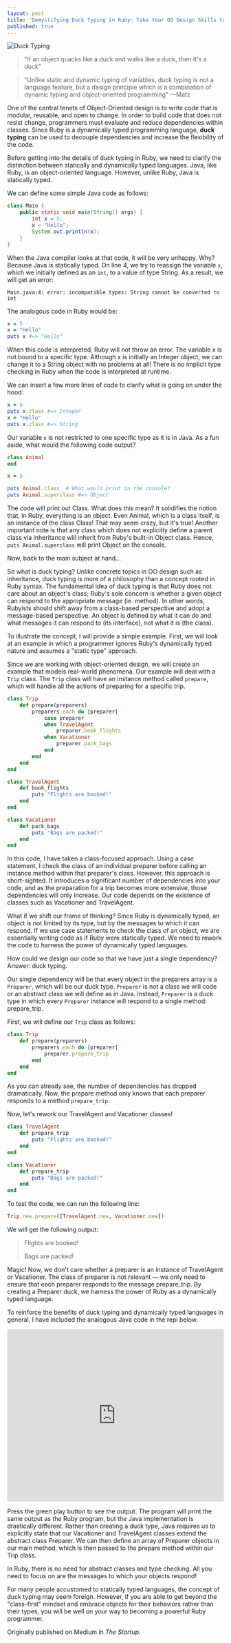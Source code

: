```yaml
---
layout: post
title: 'Demystifying Duck Typing in Ruby: Take Your OO Design Skills to the Next Level'
published: true
---
```


<img src= "../images/cartoon_duck.jpg" align="center" alt="Duck Typing">

> "If an object quacks like a duck and walks like a duck, then it's a duck"

> "Unlike static and dynamic typing of variables, duck typing is not a language feature, but a design principle which is a combination of dynamic typing and object-oriented programming" —Matz

One of the central tenets of Object-Oriented design is to write code that is modular, reusable, and open to change. In order to build code that does not resist change, programmers must evaluate and reduce dependencies within classes. Since Ruby is a dynamically typed programming language, **duck typing** can be used to decouple dependencies and increase the flexibility of the code. 

Before getting into the details of duck typing in Ruby, we need to clarify the distinction between statically and dynamically typed languages. Java, like Ruby, is an object-oriented language. However, unlike Ruby, Java is statically typed. 

We can define some simple Java code as follows:
```java 
class Main {
	public static void main(String[] args) {
		int x = 5; 
		x = "Hello"; 
		System.out.println(x); 
	}
}
```

When the Java compiler looks at that code, it will be very unhappy. Why? Because Java is statically typed. On line 4, we try to reassign the variable `x`, which we initially defined as an `int`, to a value of type String. As a result, we will get an error: 

`Main.java:4: error: incompatible types: String cannot be converted to int`

The analogous code in Ruby would be: 

```ruby 
x = 5
x = "Hello"
puts x #=> "Hello"
```

When this code is interpreted, Ruby will not throw an error. The variable x is not bound to a specific type. Although x is initially an Integer object, we can change it to a String object with no problems at all! There is no implicit type checking in Ruby when the code is interpreted at runtime. 

We can insert a few more lines of code to clarify what is going on under the hood: 
```ruby 
x = 5
puts x.class #=> Integer 
x = "Hello"
puts x.class #=> String 
```

Our variable `x` is not restricted to one specific type as it is in Java. As a fun aside, what would the following code output? 

```ruby 
class Animal 
end 

x = 5 

puts Animal.class  # What would print in the console?
puts Animal.superclass #=> Object
```
The code will print out Class. What does this mean? It solidifies the notion that, in Ruby, everything is an object. Even Animal, which is a class itself, is an instance of the class Class! That may seem crazy, but it's true! Another important note is that any class which does not explicitly define a parent class via inheritance will inherit from Ruby's built-in Object class. Hence, `puts Animal.superclass` will print Object on the console.

Now, back to the main subject at hand...

So what is duck typing? Unlike concrete topics in OO design such as inheritance, duck typing is more of a philosophy than a concept rooted in Ruby syntax. The fundamental idea of duck typing is that Ruby does not care about an object's class; Ruby's sole concern is whether a given object can respond to the appropriate message (ie. method). In other words, Rubyists should shift away from a class-based perspective and adopt a message-based perspective. An object is defined by what it can do and what messages it can respond to (its interface), not what it is (the class).

To illustrate the concept, I will provide a simple example. First, we will look at an example in which a programmer ignores Ruby's dynamically typed nature and assumes a "static type" approach. 

Since we are working with object-oriented design, we will create an example that models real-world phenomena. Our example will deal with a `Trip` class. The `Trip` class will have an instance method called `prepare`, which will handle all the actions of preparing for a specific trip. 

```ruby 
class Trip 
	def prepare(preparers)
		preparers.each do |preparer|
			case preparer 
			when TravelAgent
				preparer.book_flights
			when Vacationer
				preparer.pack_bags
			end
		end 
	end 
end 

class TravelAgent
	def book_flights 
		puts "Flights are booked!"
	end 
end 

class Vacationer
	def pack_bags 
		puts "Bags are packed!"
	end 
end 
```
In this code, I have taken a class-focused approach. Using a case statement, I check the class of an individual preparer before calling an instance method within that preparer's class. However, this approach is short-sighted. It introduces a significant number of dependencies into your code, and as the preparation for a trip becomes more extensive, those dependencies will only increase. Our code depends on the existence of classes such as Vacationer and TravelAgent. 

What if we shift our frame of thinking? Since Ruby is dynamically typed, an object is not limited by its type, but by the messages to which it can respond. If we use case statements to check the class of an object, we are essentially writing code as if Ruby were statically typed. We need to rework the code to harness the power of dynamically typed languages. 

How could we design our code so that we have just a single dependency? Answer: duck typing.

Our single dependency will be that every object in the preparers array is a `Preparer`, which will be our duck type. `Preparer` is not a class we will code or an abstract class we will define as in Java. Instead, `Preparer` is a duck type in which every `Preparer` instance will respond to a single method: prepare_trip. 

First, we will define our `Trip` class as follows:
```ruby 
class Trip 
	def prepare(preparers)
		preparers.each do |preparer|
			preparer.prepare_trip
		end 
	end 
end 
```

As you can already see, the number of dependencies has dropped dramatically. Now, the prepare method only knows that each preparer responds to a method `prepare_trip`. 

Now, let's rework our TravelAgent and Vacationer classes!
```ruby 
class TravelAgent
	def prepare_trip  
		puts "Flights are booked!"
	end 
end 

class Vacationer
	def prepare_trip 
		puts "Bags are packed!"
	end 
end 
```

To test the code, we can run the following line: 
```ruby 
Trip.new.prepare([TravelAgent.new, Vacationer.new])
```

We will get the following output:
> Flights are booked!
> 
> Bags are packed!

Magic! Now, we don't care whether a preparer is an instance of TravelAgent or Vacationer. The class of preparer is not relevant — we only need to ensure that each preparer responds to the message prepare_trip. By creating a Preparer duck, we harness the power of Ruby as a dynamically typed language. 

To reinforce the benefits of duck typing and dynamically typed languages in general, I have included the analogous Java code in the repl below. 

<iframe height="400px" width="100%" src="https://repl.it/@drewbeckmen/NoDuckTypingInJava?lite=true" scrolling="no" frameborder="no" allowtransparency="true" allowfullscreen="true" sandbox="allow-forms allow-pointer-lock allow-popups allow-same-origin allow-scripts allow-modals"></iframe>

Press the green play button to see the output. The program will print the same output as the Ruby program, but the Java implementation is drastically different. Rather than creating a duck type, Java requires us to explicitly state that our Vacationer and TravelAgent classes extend the abstract class Preparer. We can then define an array of Preparer objects in our main method, which is then passed to the prepare method within our Trip class. 

In Ruby, there is no need for abstract classes and type checking. All you need to focus on are the messages to which your objects respond!

For many people accustomed to statically typed languages, the concept of duck typing may seem foreign. However, if you are able to get beyond the "class-first" mindset and embrace objects for their behaviors rather than their types, you will be well on your way to becoming a powerful Ruby programmer.

Originally published on Medium in *The Startup*.